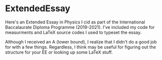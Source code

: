 # ExtendedEssay
Here's an Extended Essay in Physics I cid as part of the International Baccalaurate Diploma Programme (2019-2021). I've included my code for measurments 
and LaTeX source codes I used to typeset the essay. 

Although I received an A (lower bound), I realize that I didn't do a good job for with a few things. Regardless, I think may be useful for figuring out the structure for your EE or looking up some LaTeX stuff.
